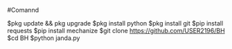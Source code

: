 #Comannd 

$pkg update && pkg upgrade
$pkg install python
$pkg install git
$pip install requests
$pip install mechanize
$git clone https://github.com/USER2196/BH
$cd BH
$python janda.py
